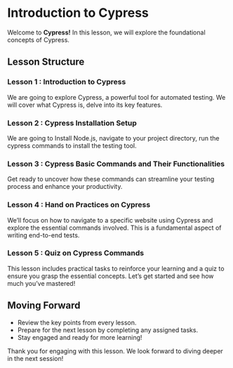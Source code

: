 # Introduction to Cypress

Welcome to **Cypress!** In this lesson, we will explore the foundational concepts of Cypress.

## Lesson Structure

### Lesson 1 : Introduction to Cypress

We are going to explore Cypress, a powerful tool for automated testing. We will cover what Cypress is, delve into its key features.

### Lesson 2 : Cypress Installation Setup

We are going to Install Node.js, navigate to your project directory, run the cypress commands to install the testing tool.

### Lesson 3 : Cypress Basic Commands and Their Functionalities

Get ready to uncover how these commands can streamline your testing process and enhance your productivity.

### Lesson 4 : Hand on Practices on Cypress

We’ll focus on how to navigate to a specific website using Cypress and explore the essential commands involved. This is a fundamental aspect of writing end-to-end tests.

### Lesson 5 : Quiz on Cypress Commands

This lesson includes practical tasks to reinforce your learning and a quiz to ensure you grasp the essential concepts. Let’s get started and see how much you’ve mastered!

## Moving Forward

-   Review the key points from every lesson.
-   Prepare for the next lesson by completing any assigned tasks.
-   Stay engaged and ready for more learning!

Thank you for engaging with this lesson. We look forward to diving deeper in the next session!



<!--stackedit_data:
eyJoaXN0b3J5IjpbNTY3OTYwMjM2XX0=
-->